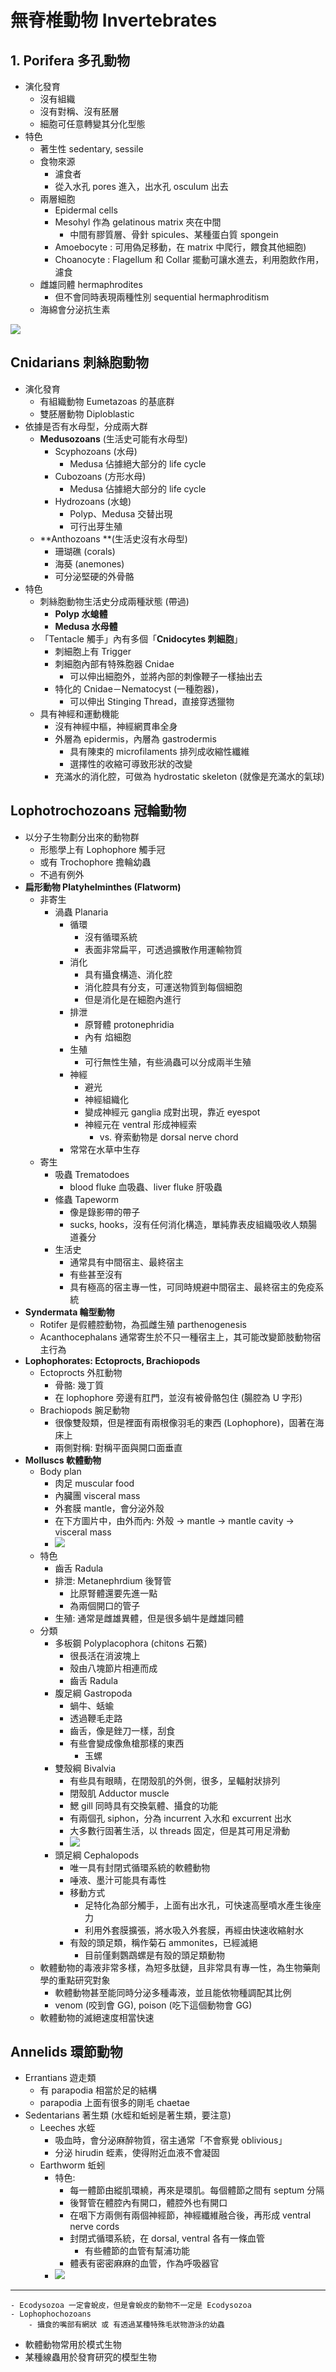 # 無脊椎動物 Invertebrates

## 1. Porifera 多孔動物

- 演化發育
    - 沒有組織
    - 沒有對稱、沒有胚層
    - 細胞可任意轉變其分化型態
- 特色
    - 著生性 sedentary, sessile
    - 食物來源
        - 濾食者
        - 從入水孔 pores 進入，出水孔 osculum 出去
    - 兩層細胞
        - Epidermal cells
        - Mesohyl 作為 gelatinous matrix 夾在中間
            - 中間有膠質層、骨針 spicules、某種蛋白質 spongein
        - Amoebocyte : 可用偽足移動，在 matrix 中爬行，餵食其他細胞)
        - Choanocyte : Flagellum 和 Collar 擺動可讓水進去，利用胞飲作用，濾食
    - 雌雄同體 hermaphrodites
        - 但不會同時表現兩種性別 sequential hermaphroditism
    - 海綿會分泌抗生素

![](CH_33/23f1b8093701d39764acb298d7570701.png)



## Cnidarians 刺絲胞動物

- 演化發育
    - 有組織動物 Eumetazoas 的基底群
    - 雙胚層動物 Diploblastic
- 依據是否有水母型，分成兩大群
    - **Medusozoans** (生活史可能有水母型)
        - Scyphozoans (水母)
            - Medusa 佔據絕大部分的 life cycle
        - Cubozoans (方形水母)
            - Medusa 佔據絕大部分的 life cycle
        - Hydrozoans (水螅)
            - Polyp、Medusa 交替出現
            - 可行出芽生殖
    - **Anthozoans **(生活史沒有水母型)
        - 珊瑚礁 (corals)
        - 海葵 (anemones)
        - 可分泌堅硬的外骨骼
- 特色
    - 刺絲胞動物生活史分成兩種狀態 (帶過)
        - **Polyp 水螅體**
        - **Medusa 水母體**
    - 「Tentacle 觸手」內有多個「**Cnidocytes 刺細胞**」
        - 刺細胞上有 Trigger
        - 刺細胞內部有特殊胞器 Cnidae
            - 可以伸出細胞外，並將內部的刺像鞭子一樣抽出去
        - 特化的 Cnidae－Nematocyst (一種胞器)，
            - 可以伸出 Stinging Thread，直接穿透獵物
    - 具有神經和運動機能
        - 沒有神經中樞，神經網貫串全身
        - 外層為 epidermis，內層為 gastrodermis
            - 具有陳束的 microfilaments 排列成收縮性纖維
            - 選擇性的收縮可導致形狀的改變
        - 充滿水的消化腔，可做為 hydrostatic skeleton (就像是充滿水的氣球)



## Lophotrochozoans 冠輪動物

- 以分子生物劃分出來的動物群
    - 形態學上有 Lophophore 觸手冠
    - 或有 Trochophore 擔輪幼蟲
    - 不過有例外
- **扁形動物 Platyhelminthes (Flatworm)**
    - 非寄生
        - 渦蟲 Planaria
            - 循環
                - 沒有循環系統
                - 表面非常扁平，可透過擴散作用運輸物質
            - 消化
                - 具有攝食構造、消化腔
                - 消化腔具有分支，可運送物質到每個細胞
                - 但是消化是在細胞內進行
            - 排泄
                - 原腎體 protonephridia
                - 內有 焰細胞
            - 生殖
                - 可行無性生殖，有些渦蟲可以分成兩半生殖
            - 神經
                - 避光
                - 神經組織化
                - 變成神經元 ganglia 成對出現，靠近 eyespot
                - 神經元在 ventral 形成神經索
                    - vs. 脊索動物是 dorsal nerve chord
            - 常常在水草中生存
    - 寄生
        - 吸蟲 Trematodoes
            - blood fluke 血吸蟲、liver fluke 肝吸蟲
        - 絛蟲 Tapeworm
            - 像是錄影帶的帶子
            - sucks, hooks，沒有任何消化構造，單純靠表皮組織吸收人類腸道養分
        - 生活史
            - 通常具有中間宿主、最終宿主
            - 有些甚至沒有
            - 具有極高的宿主專一性，可同時規避中間宿主、最終宿主的免疫系統
- **Syndermata 輪型動物**
    - Rotifer 是假體腔動物，為孤雌生殖 parthenogenesis
    - Acanthocephalans 通常寄生於不只一種宿主上，其可能改變節肢動物宿主行為
- **Lophophorates: Ectoprocts, Brachiopods**
    - Ectoprocts 外肛動物
        - 骨骼: 幾丁質
        - 在 lophophore 旁邊有肛門，並沒有被骨骼包住 (腸腔為 U 字形)
    - Brachiopods 腕足動物
        - 很像雙殼類，但是裡面有兩根像羽毛的東西 (Lophophore)，固著在海床上
        - 兩側對稱: 對稱平面與開口面垂直
- **Molluscs 軟體動物**
    - Body plan
        - 肉足 muscular food
        - 內臟團 visceral mass
        - 外套膜 mantle，會分泌外殼
        - 在下方圖片中，由外而內: 外殼 → mantle → mantle cavity → visceral mass
        - ![](CH_33/d03a319f8bcbf00f2122ab7bf4184923.png)
    - 特色
        - 齒舌 Radula
        - 排泄: Metanephrdium 後腎管
            - 比原腎體還要先進一點
            - 為兩個開口的管子
        - 生殖: 通常是雌雄異體，但是很多蝸牛是雌雄同體
    - 分類
        - 多板鋼 Polyplacophora (chitons 石鱉)
            - 很長活在消波塊上
            - 殼由八塊節片相連而成
            - 齒舌 Radula
        - 腹足綱 Gastropoda
            - 蝸牛、蛞蝓
            - 透過鞭毛走路
            - 齒舌，像是銼刀一樣，刮食
            - 有些會變成像魚槍那樣的東西
                - 玉螺
        - 雙殼綱 Bivalvia
            - 有些具有眼睛，在閉殼肌的外側，很多，呈輻射狀排列
            - 閉殼肌 Adductor muscle
            - 鰓 gill 同時具有交換氣體、攝食的功能
            - 有兩個孔 siphon，分為 incurrent 入水和 excurrent 出水
            - 大多數行固著生活，以 threads 固定，但是其可用足滑動
            - ![](CH_33/9746935126a261c99e20c304e00845e5.png)
        - 頭足綱 Cephalopods
            - 唯一具有封閉式循環系統的軟體動物
            - 唾液、墨汁可能具有毒性
            - 移動方式
                - 足特化為部分觸手，上面有出水孔，可快速高壓噴水產生後座力
                - 利用外套膜擴張，將水吸入外套膜，再經由快速收縮射水
            - 有殼的頭足類，稱作菊石 ammonites，已經滅絕
                - 目前僅剩鸚鵡螺是有殼的頭足類動物
    - 軟體動物的毒液非常多樣，為短多肽鏈，且非常具有專一性，為生物藥劑學的重點研究對象
        - 軟體動物甚至能同時分泌多種毒液，並且能依物種調配其比例
        - venom (咬到會 GG), poison (吃下這個動物會 GG)
    - 軟體動物的滅絕速度相當快速



## Annelids 環節動物 

- Errantians 遊走類
    - 有 parapodia 相當於足的結構
    - parapodia 上面有很多的剛毛 chaetae
- Sedentarians 著生類 (水蛭和蚯蚓是著生類，要注意)
    - Leeches 水蛭
        - 吸血時，會分泌麻醉物質，宿主通常「不會察覺 oblivious」
        - 分泌 hirudin 蛭素，使得附近血液不會凝固
    - Earthworm 蚯蚓
        - 特色:
            - 每一體節由縱肌環繞，再來是環肌。每個體節之間有 septum 分隔
            - 後腎管在體腔內有開口，體腔外也有開口
            - 在咽下方兩側有兩個神經節，神經纖維融合後，再形成 ventral nerve cords
            - 封閉式循環系統，在 dorsal, ventral 各有一條血管
                - 有些體節的血管有幫浦功能
            - 體表有密密麻麻的血管，作為呼吸器官
        - ![](CH_33/7bf52ff7ca971e9acaf5d63522b8740e.png)

* * *

    - Ecodysozoa 一定會蛻皮，但是會蛻皮的動物不一定是 Ecodysozoa
    - Lophophochozoans
        - 攝食的嘴部有網狀 或 有透過某種特殊毛狀物游泳的幼蟲
- 軟體動物常用於模式生物
- 某種線蟲用於發育研究的模型生物